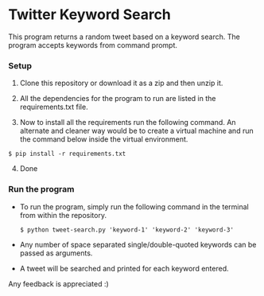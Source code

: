 # Twitter Keyword Search

This program returns a random tweet based on a keyword search. The program
accepts keywords from command prompt.

### Setup

1. Clone this repository or download it as a zip and then unzip it.

2. All the dependencies for the program to run are listed in the
requirements.txt file.

3. Now to install all the requirements run the following command. An alternate
and cleaner way would be to create a virtual machine and run the command below
inside the virtual environment.

  ```
  $ pip install -r requirements.txt
  ```

4. Done

### Run the program

- To run the program, simply run the following command in the terminal from within
the repository.

  ```
  $ python tweet-search.py 'keyword-1' 'keyword-2' 'keyword-3'
  ```

- Any number of space separated single/double-quoted keywords can be passed as
arguments.

- A tweet will be searched and printed for each keyword entered.



Any feedback is appreciated :)
